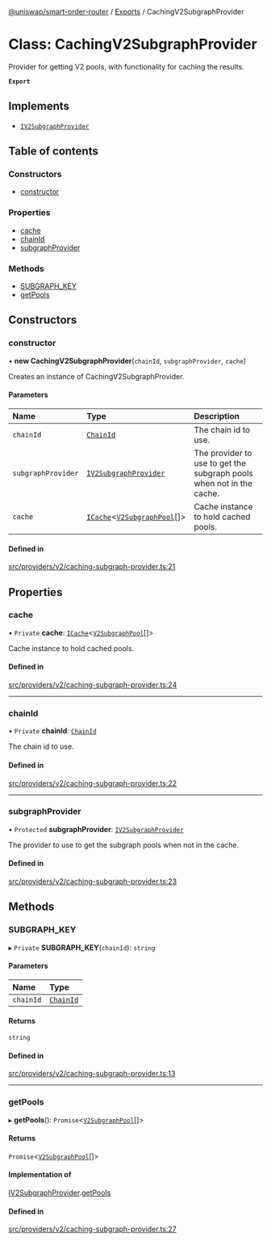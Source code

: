 [@uniswap/smart-order-router](../README.md) / [Exports](../modules.md) / CachingV2SubgraphProvider

# Class: CachingV2SubgraphProvider

Provider for getting V2 pools, with functionality for caching the results.

**`Export`**

## Implements

- [`IV2SubgraphProvider`](../interfaces/IV2SubgraphProvider.md)

## Table of contents

### Constructors

- [constructor](CachingV2SubgraphProvider.md#constructor)

### Properties

- [cache](CachingV2SubgraphProvider.md#cache)
- [chainId](CachingV2SubgraphProvider.md#chainid)
- [subgraphProvider](CachingV2SubgraphProvider.md#subgraphprovider)

### Methods

- [SUBGRAPH\_KEY](CachingV2SubgraphProvider.md#subgraph_key)
- [getPools](CachingV2SubgraphProvider.md#getpools)

## Constructors

### constructor

• **new CachingV2SubgraphProvider**(`chainId`, `subgraphProvider`, `cache`)

Creates an instance of CachingV2SubgraphProvider.

#### Parameters

| Name | Type | Description |
| :------ | :------ | :------ |
| `chainId` | [`ChainId`](../enums/ChainId.md) | The chain id to use. |
| `subgraphProvider` | [`IV2SubgraphProvider`](../interfaces/IV2SubgraphProvider.md) | The provider to use to get the subgraph pools when not in the cache. |
| `cache` | [`ICache`](../interfaces/ICache.md)<[`V2SubgraphPool`](../interfaces/V2SubgraphPool.md)[]\> | Cache instance to hold cached pools. |

#### Defined in

[src/providers/v2/caching-subgraph-provider.ts:21](https://github.com/Uniswap/smart-order-router/blob/10190c3/src/providers/v2/caching-subgraph-provider.ts#L21)

## Properties

### cache

• `Private` **cache**: [`ICache`](../interfaces/ICache.md)<[`V2SubgraphPool`](../interfaces/V2SubgraphPool.md)[]\>

Cache instance to hold cached pools.

#### Defined in

[src/providers/v2/caching-subgraph-provider.ts:24](https://github.com/Uniswap/smart-order-router/blob/10190c3/src/providers/v2/caching-subgraph-provider.ts#L24)

___

### chainId

• `Private` **chainId**: [`ChainId`](../enums/ChainId.md)

The chain id to use.

#### Defined in

[src/providers/v2/caching-subgraph-provider.ts:22](https://github.com/Uniswap/smart-order-router/blob/10190c3/src/providers/v2/caching-subgraph-provider.ts#L22)

___

### subgraphProvider

• `Protected` **subgraphProvider**: [`IV2SubgraphProvider`](../interfaces/IV2SubgraphProvider.md)

The provider to use to get the subgraph pools when not in the cache.

#### Defined in

[src/providers/v2/caching-subgraph-provider.ts:23](https://github.com/Uniswap/smart-order-router/blob/10190c3/src/providers/v2/caching-subgraph-provider.ts#L23)

## Methods

### SUBGRAPH\_KEY

▸ `Private` **SUBGRAPH_KEY**(`chainId`): `string`

#### Parameters

| Name | Type |
| :------ | :------ |
| `chainId` | [`ChainId`](../enums/ChainId.md) |

#### Returns

`string`

#### Defined in

[src/providers/v2/caching-subgraph-provider.ts:13](https://github.com/Uniswap/smart-order-router/blob/10190c3/src/providers/v2/caching-subgraph-provider.ts#L13)

___

### getPools

▸ **getPools**(): `Promise`<[`V2SubgraphPool`](../interfaces/V2SubgraphPool.md)[]\>

#### Returns

`Promise`<[`V2SubgraphPool`](../interfaces/V2SubgraphPool.md)[]\>

#### Implementation of

[IV2SubgraphProvider](../interfaces/IV2SubgraphProvider.md).[getPools](../interfaces/IV2SubgraphProvider.md#getpools)

#### Defined in

[src/providers/v2/caching-subgraph-provider.ts:27](https://github.com/Uniswap/smart-order-router/blob/10190c3/src/providers/v2/caching-subgraph-provider.ts#L27)
